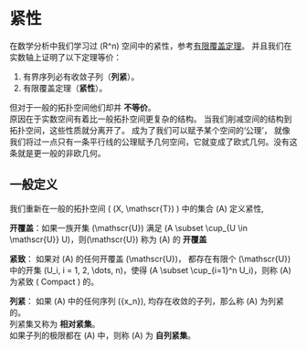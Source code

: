 # 紧性

在数学分析中我们学习过 \(R^n\) 空间中的紧性，参考[有限覆盖定理](../../MathematicalAnalysis/RealandLimit/compact.md)。
并且我们在实数轴上证明了以下定理等价：

1. 有界序列必有收敛子列（**列紧**）。
2. 有限覆盖定理（**紧性**）。

但对于一般的拓扑空间他们却并 **不等价**。   
原因在于实数空间有着比一般拓扑空间更复杂的结构。
当我们削减空间的结构到拓扑空间，这些性质就分离开了。
成为了我们可以赋予某个空间的‘公理’，
就像我们将过一点只有一条平行线的公理赋予几何空间，它就变成了欧式几何。没有这条就是更一般的非欧几何。

## 一般定义

我们重新在一般的拓扑空间 \( (X, \mathscr{T}) \) 中的集合 \(A\) 定义紧性,

**开覆盖**：如果一族开集 \(\mathscr{U}\) 满足 \(A \subset \cup_{U \in \mathscr{U}} U\)，则\(\mathscr{U}\) 称为 \(A\) 的 **开覆盖** 

**紧致**： 如果对 \(A\) 的任何开覆盖 \(\mathscr{U}\)， 都存在有限个 \(\mathscr{U}\) 中的开集 \(U_i, i = 1, 2, \dots, n\)，使得 \(A \subset \cup_{i=1}^n U_i\)，则称 \(A\) 为紧致 ( Compact ) 的。

**列紧**： 如果 \(A\) 中的任何序列 \(\{x_n\}\), 均存在收敛的子列，那么称 \(A\) 为列紧的。   
列紧集又称为 **相对紧集**。     
如果子列的极限都在 \(A\) 中，则称 \(A\) 为 **自列紧集**。   

